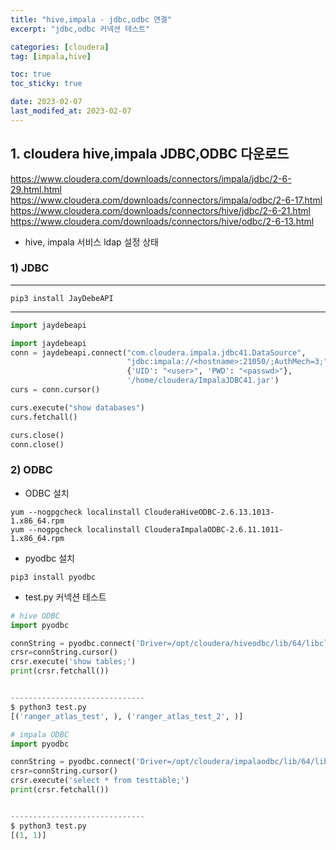 ```yaml
---
title: "hive,impala - jdbc,odbc 연결"
excerpt: "jdbc,odbc 커넥션 테스트"

categories: [cloudera]
tag: [impala,hive]

toc: true
toc_sticky: true

date: 2023-02-07
last_modifed_at: 2023-02-07
---
```




## 1. cloudera hive,impala JDBC,ODBC 다운로드
 https://www.cloudera.com/downloads/connectors/impala/jdbc/2-6-29.html.html  
 https://www.cloudera.com/downloads/connectors/impala/odbc/2-6-17.html  
 https://www.cloudera.com/downloads/connectors/hive/jdbc/2-6-21.html  
 https://www.cloudera.com/downloads/connectors/hive/odbc/2-6-13.html  

* hive, impala 서비스 ldap 설정 상태

### 1) JDBC
* * *
```
pip3 install JayDebeAPI
```
* * *

```python
import jaydebeapi

import jaydebeapi
conn = jaydebeapi.connect("com.cloudera.impala.jdbc41.DataSource",
                          "jdbc:impala://<hostname>:21050/;AuthMech=3;",
                          {'UID': "<user>", 'PWD': "<passwd>"},
                          '/home/cloudera/ImpalaJDBC41.jar')
curs = conn.cursor()

curs.execute("show databases")
curs.fetchall()

curs.close()
conn.close()​
```


### 2) ODBC
* ODBC 설치
```
yum --nogpgcheck localinstall ClouderaHiveODBC-2.6.13.1013-1.x86_64.rpm
yum --nogpgcheck localinstall ClouderaImpalaODBC-2.6.11.1011-1.x86_64.rpm
```

* pyodbc 설치
```
pip3 install pyodbc
```

* test.py 커넥션 테스트  

```python
# hive ODBC
import pyodbc

connString = pyodbc.connect('Driver=/opt/cloudera/hiveodbc/lib/64/libclouderahiveodbc64.so;Host=<hostname>;Port=10000;AuthMech=3;UID=<user>;PWD=<passwd>;',autocommit=True)
crsr=connString.cursor()
crsr.execute('show tables;')
print(crsr.fetchall())


------------------------------
$ python3 test.py
[('ranger_atlas_test', ), ('ranger_atlas_test_2', )]
```
  
```python
# impala ODBC
import pyodbc

connString = pyodbc.connect('Driver=/opt/cloudera/impalaodbc/lib/64/libclouderaimpalaodbc64.so;Host=<hostname>;Port=10000;AuthMech=3;UID=<user>;PWD=<passwd>;',autocommit=True)
crsr=connString.cursor()
crsr.execute('select * from testtable;')
print(crsr.fetchall())


------------------------------
$ python3 test.py
[(1, 1)]
```